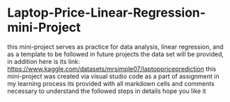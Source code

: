 # Laptop-Price-Linear-Regression-mini-Project
this mini-project serves as practice for data analysis, linear regression, and as a template to be followed in future projects
the data set will be provided, in addition here is its link: https://www.kaggle.com/datasets/mrsimple07/laptoppriceprediction
this mini-project was created via visual studio code as a part of assignment in my learning process
its provided with all markdown cells and comments necessary to understand the followed steps in details
hope you like it
